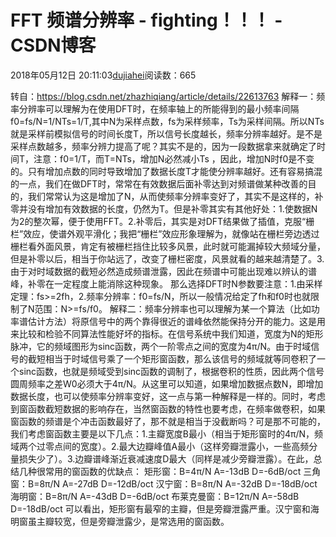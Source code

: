 # FFT 频谱分辨率 - fighting！！！ - CSDN博客
2018年05月12日 20:11:03[dujiahei](https://me.csdn.net/dujiahei)阅读数：665

转自：https://blog.csdn.net/zhazhiqiang/article/details/22613763
解释一：频率分辨率可以理解为在使用DFT时，在频率轴上的所能得到的最小频率间隔f0=fs/N=1/NTs=1/T,其中N为采样点数，fs为采样频率，Ts为采样间隔。所以NTs就是采样前模拟信号的时间长度T，所以信号长度越长，频率分辨率越好。是不是采样点数越多，频率分辨力提高了呢？其实不是的，因为一段数据拿来就确定了时间T，注意：f0=1/T，而T=NTs，增加N必然减小Ts ，因此，增加N时f0是不变的。只有增加点数的同时导致增加了数据长度T才能使分辨率越好。还有容易搞混的一点，我们在做DFT时，常常在有效数据后面补零达到对频谱做某种改善的目的，我们常常认为这是增加了N，从而使频率分辨率变好了，其实不是这样的，补零并没有增加有效数据的长度，仍然为T。但是补零其实有其他好处：1.使数据N为2的整次幂，便于使用FFT。2.补零后，其实是对DFT结果做了插值，克服“栅栏”效应，使谱外观平滑化；我把“栅栏”效应形象理解为，就像站在栅栏旁边透过栅栏看外面风景，肯定有被栅栏挡住比较多风景，此时就可能漏掉较大频域分量，但是补零以后，相当于你站远了，改变了栅栏密度，风景就看的越来越清楚了。3.由于对时域数据的截短必然造成频谱泄露，因此在频谱中可能出现难以辨认的谱峰，补零在一定程度上能消除这种现象。
那么选择DFT时N参数要注意：1.由采样定理：fs>=2fh，2.频率分辨率：f0=fs/N，所以一般情况给定了fh和f0时也就限制了N范围：N>=fs/f0。
解释二：频率分辨率也可以理解为某一个算法（比如功率谱估计方法）将原信号中的两个靠得很近的谱峰依然能保持分开的能力。这是用来比较和检验不同算法性能好坏的指标。在信号系统中我们知道，宽度为N的矩形脉冲，它的频域图形为sinc函数，两个一阶零点之间的宽度为4π/N。由于时域信号的截短相当于时域信号乘了一个矩形窗函数，那么该信号的频域就等同卷积了一个sinc函数，也就是频域受到sinc函数的调制了，根据卷积的性质，因此两个信号圆周频率之差W0必须大于4π/N。从这里可以知道，如果增加数据点数N，即增加数据长度，也可以使频率分辨率变好，这一点与第一种解释是一样的。同时，考虑到窗函数截短数据的影响存在，当然窗函数的特性也要考虑，在频率做卷积，如果窗函数的频谱是个冲击函数最好了，那不就是相当于没截断吗？可是那不可能的，我们考虑窗函数主要是以下几点：1.主瓣宽度B最小（相当于矩形窗时的4π/N，频域两个过零点间的宽度）。2.最大边瓣峰值A最小（这样旁瓣泄露小，一些高频分量损失少了）。3.边瓣谱峰渐近衰减速度D最大（同样是减少旁瓣泄露）。在此，总结几种很常用的窗函数的优缺点：
矩形窗：B=4π/N A=-13dB D=-6dB/oct
三角窗：B=8π/N A=-27dB D=-12dB/oct
汉宁窗：B=8π/N A=-32dB D=-18dB/oct
海明窗：B=8π/N A=-43dB D=-6dB/oct
布莱克曼窗：B=12π/N A=-58dB D=-18dB/oct
可以看出，矩形窗有最窄的主瓣，但是旁瓣泄露严重。汉宁窗和海明窗虽主瓣较宽，但是旁瓣泄露少，是常选用的窗函数。
